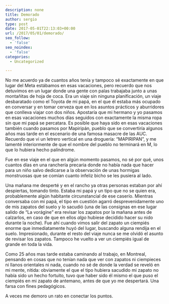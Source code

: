 ```yaml
---
description: none
title: Demorado
author: sergio
type: post
date: 2017-05-01T22:13:03+00:00
url: /2017/05/01/demorado/
seo_follow:
  - 'false'
seo_noindex:
  - 'false'
categories:
  - Uncategorized

---
```

No me acuerdo ya de cuantos años tenía y tampoco sé exactamente en que lugar del Meta estábamos en esas vacaciones, pero recuerdo que nos detuvimos en un lugar donde una gente con palas trabajaba junto a unas montañitas de hoja de coca. Era un viaje sin ninguna planificación, un viaje desbaratado como el Toyota de mi papá, en el que él estaba más ocupado en conversar y en tomar cerveza que en los asuntos prácticos y aburridores que conlleva viajar con dos niños. Apostaría que mi hermano y yo pasamos en esas vacaciones muchos días seguidos con exactamente la misma ropa sin que mi papá se percatara. Es posible que haya sido en esas vacaciones también cuando pasamos por Mapiripán, pueblo que se convertiría algunos años mas tarde en el escenario de una famosa masacre de las AUC. Recuerdo que vi un letrero vertical en una droguería: &#8220;MAPIRIPAN&#8221;, y me lamenté interiormente de que el nombre del pueblo no terminará en M, lo que lo hubiera hecho palíndrome.

Fue en ese viaje en el que en algún momento pasamos, no sé por qué, unos cuantos días en una ranchería precaria donde no había nada que hacer para un niño salvo dedicarse a la observación de unas hormigas monstruosas que se comían cuanto infeliz bicho se les pusiera al lado.

Una mañana me desperté y en el rancho ya otras personas estaban por ahí despiertas, tomando tinto. Estaba mi papá y un tipo que no se quien era, probablemente algún habitante circunstancial de ese caserío. Mientras conversaba con mi papá, el tipo en cuestión agarró desprevenidamente uno de mis zapatos del suelo y lo sacudió (una de las consignas en ese lugar salido de &#8220;La vorágine&#8221; era revisar los zapatos por la mañana antes de calzarlos, en caso de que en ellos _algo_ hubiese decidido hacer su nido durante la noche). Fue ahí cuando vimos salir del zapato un ciempiés enorme que inmediatamente huyó del lugar, buscando alguna rendija en el suelo. Impresionado, durante el resto del viaje nunca se me olvidó el asunto de revisar los zapatos. Tampoco he vuelto a ver un ciempiés igual de grande en toda la vida.

Como 25 años mas tarde estaba caminando al trabajo, en Montreal, pensando en cosas que no tenían nada que ver con zapatos ni ciempieces ni llanos orientales ni nada, cuando no sé de donde la verdad se reveló en mi mente, nitida: obviamente el que el tipo hubiera sacudido mi zapato no había sido un hecho fortuito, tuvo que haber sido él mismo el que puso el ciempiés en mi zapato de antemano, antes de que yo me despertará. Una farsa con fines pedagógicos.

A veces me demoro un rato en conectar los puntos.
